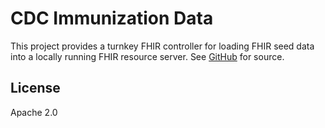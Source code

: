# CDC Immunization Data

This project provides a turnkey FHIR controller for loading FHIR seed data into a locally running FHIR resource server. See [GitHub](https://github.com/lee-informatics/immunization-data) for source.


## License

Apache 2.0
